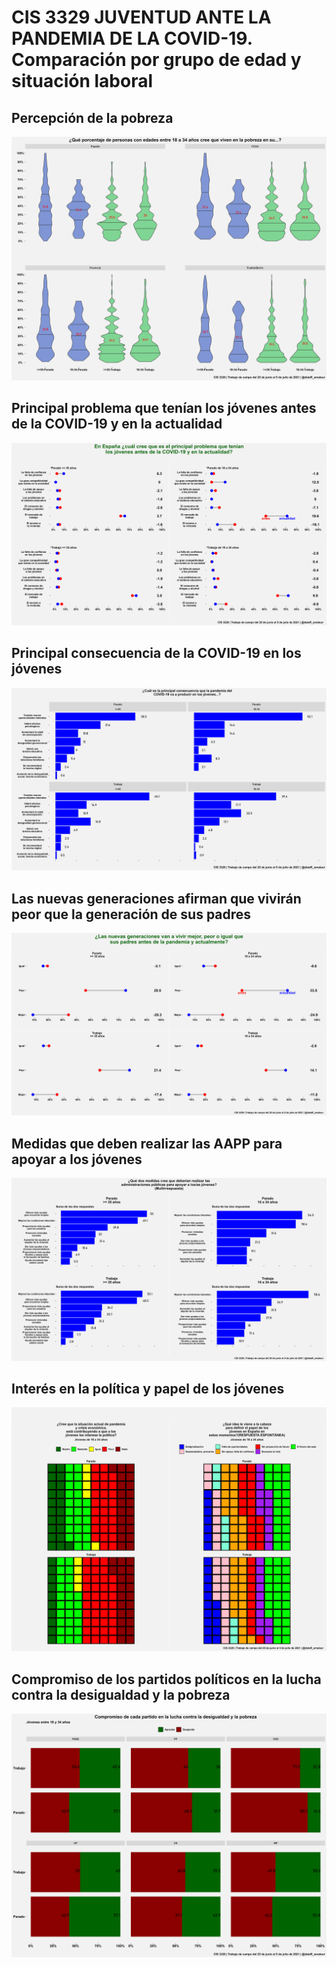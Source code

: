 # CIS 3329 JUVENTUD ANTE LA PANDEMIA DE LA COVID-19. Comparación por grupo de edad y situación laboral


## **Percepción de la pobreza**

![](https://github.com/aaant987/CIS-3329-JUVENTUD-ANTE-LA-PANDEMIA-DE-LA-COVID-19/blob/master/percepcionpobreza.png)

## **Principal problema que tenían los jóvenes antes de la COVID-19 y en la actualidad**

![](https://github.com/aaant987/CIS-3329-JUVENTUD-ANTE-LA-PANDEMIA-DE-LA-COVID-19/blob/master/pdiferencias_.png)

## **Principal consecuencia de la COVID-19 en los jóvenes**

![](https://github.com/aaant987/CIS-3329-JUVENTUD-ANTE-LA-PANDEMIA-DE-LA-COVID-19/blob/master/pconsecuencias.png)

## **Las nuevas generaciones afirman que vivirán peor que la generación de sus padres**

![](https://github.com/aaant987/CIS-3329-JUVENTUD-ANTE-LA-PANDEMIA-DE-LA-COVID-19/blob/master/pgeneraciones.png)

## **Medidas que deben realizar las AAPP para apoyar a los jóvenes**

![](https://github.com/aaant987/CIS-3329-JUVENTUD-ANTE-LA-PANDEMIA-DE-LA-COVID-19/blob/master/pmedidas.png)

## **Interés en la política y papel de los jóvenes**

![](https://github.com/aaant987/CIS-3329-JUVENTUD-ANTE-LA-PANDEMIA-DE-LA-COVID-19/blob/master/pwaffle.png) 

## **Compromiso de los partidos políticos en la lucha contra la desigualdad y la pobreza**

![](https://github.com/aaant987/CIS-3329-JUVENTUD-ANTE-LA-PANDEMIA-DE-LA-COVID-19/blob/master/pcompromiso.png)
